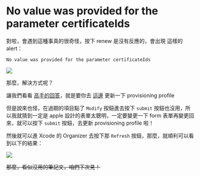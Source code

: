 No value was provided for the parameter certificateIds
======

對啦，會遇到這種事真的很奇怪，按下 renew 是沒有反應的，會出現 這樣的 alert：

    No value was provided for the parameter certificateIds

![](http://mind.deep.tw/images/foo/renew_fail.png)

那麼，解決方式呢？

讓我們看看 [高手的回答](http://stackoverflow.com/questions/12253618/error-when-clicking-renew-for-ios-certificates)，就是要你去 [這邊](https://developer.apple.com/devcenter/ios/index.action) 更新一下 provisioning profile

但是說來也怪，在過期的項目點了 `Modify` 按鈕進去按下 `submit` 按鈕也沒用，所以我就猜到一定是 apple 設計的表單太聰明，一定要變更一下 form 表單再變更回來，就可以按下 `submit` 按鈕，去更新 provisioning profile 啦！

然後就可以進 Xcode 的 Organizer 去按下那 `Refresh` 按鈕，那麼，就順利可以看到以下的結果：

![](http://mind.deep.tw/images/foo/renew_success.png)

<del>那麼，看似沒用的筆記文，咱們下次見！</del>
